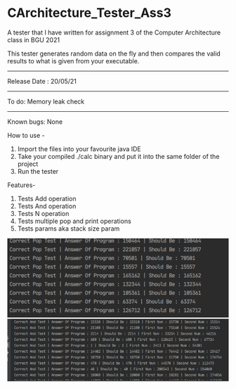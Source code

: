 # CArchitecture_Tester_Ass3
A tester that I have written for assignment 3 of the Computer Architecture class in BGU 2021

This tester generates random data on the fly and then compares the valid results to what is given from your executable.

---

Release Date : 20/05/21

----

To do:
Memory leak check

----

Known bugs:
None


How to use -
1) Import the files into your favourite java IDE 
2) Take your compiled ./calc binary and put it into the same folder of the project
3) Run the tester


Features-
1) Tests Add operation
2) Tests And operation
3) Tests N operation
4) Tests multiple pop and print operations
5) Tests params aka stack size param



![Screenshot](T1.png)
![Screenshot](T2.png)
